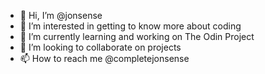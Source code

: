 - 👋 Hi, I’m @jonsense
- 👀 I’m interested in getting to know more about coding
- 🌱 I’m currently learning and working on The Odin Project
- 💞️ I’m looking to collaborate on projects
- 📫 How to reach me @completejonsense

<!---
jonsense/jonsense is a ✨ special ✨ repository because its `README.md` (this file) appears on your GitHub profile.
You can click the Preview link to take a look at your changes.
--->
